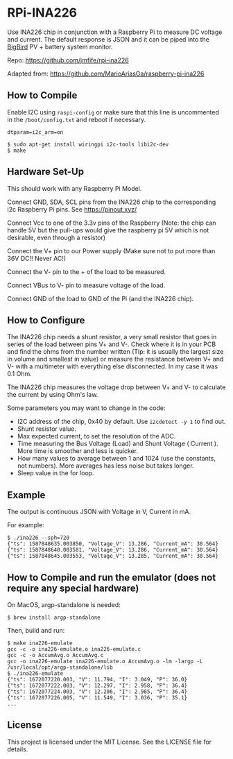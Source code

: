 # RPi-INA226

Use INA226 chip in conjunction with a Raspberry Pi to measure DC voltage and current.  The default response
is JSON and it can be piped into the [BigBird](https://github.com/jmfife/bigbird) PV + battery system monitor.

Repo: https://github.com/jmfife/rpi-ina226

Adapted from: https://github.com/MarioAriasGa/raspberry-pi-ina226

## How to Compile

Enable I2C using `raspi-config` or make sure that this line is uncommented in the `/boot/config.txt` and reboot if necessary.

```dtparam=i2c_arm=on```

```
$ sudo apt-get install wiringpi i2c-tools libi2c-dev
$ make
```

## Hardware Set-Up

This should work with any Raspberry Pi Model.

Connect GND, SDA, SCL pins from the INA226 chip to the corresponding i2c Raspberry Pi pins. See https://pinout.xyz/

Connect Vcc to one of the 3.3v pins of the Raspberry (Note: the chip can handle 5V but the pull-ups would give the 
raspberry pi 5V which is not desirable, even through a resistor)

Connect the V+ pin to our Power supply (Make sure not to put more than 36V DC!! Never AC!)

Connect the V- pin to the + of the load to be measured.

Connect VBus to V- pin to measure voltage of the load.

Connect GND of the load to GND of the Pi (and the INA226 chip).

## How to Configure

The INA226 chip needs a shunt resistor, a very small resistor that goes in series of the load between 
pins V+ and V-. Check where it is in your PCB and find the ohms from the number written (Tip: it is usually 
the largest size in volume and smallest in value) or measure the resistance between V+ and V- with a multimeter 
with everything else disconnected. In my case it was 0.1 Ohm.

The INA226 chip measures the voltage drop between V+ and V- to calculate the current by using Ohm's law.

Some parameters you may want to change in the code:
* I2C address of the chip, 0x40 by default. Use `i2cdetect -y 1` to find out.
* Shunt resistor value.
* Max expected current, to set the resolution of the ADC.
* Time measuring the Bus Voltage (Load) and Shunt Voltage ( Current ). More time is smoother and less is quicker.
* How many values to average between 1 and 1024 (use the constants, not numbers). More averages has less noise but 
takes longer.
* Sleep value in the for loop.

## Example

The output is continuous JSON with Voltage in V, Current in mA.

For example:
```
$ ./ina226 --sph=720
{"ts": 1587848635.003850, "Voltage_V": 13.286, "Current_mA": 30.564}
{"ts": 1587848640.003581, "Voltage_V": 13.286, "Current_mA": 30.564}
{"ts": 1587848645.003553, "Voltage_V": 13.285, "Current_mA": 30.564}
```

## How to Compile and run the emulator (does not require any special hardware)

On MacOS, argp-standalone is needed:

```
$ brew install argp-standalone
```

Then, build and run:

```
$ make ina226-emulate
gcc -c -o ina226-emulate.o ina226-emulate.c 
gcc -c -o AccumAvg.o AccumAvg.c
gcc -o ina226-emulate ina226-emulate.o AccumAvg.o -lm -largp -L /usr/local/opt/argp-standalone/lib 
$ ./ina226-emulate
{"ts": 1672077220.003, "V": 11.794, "I": 3.049, "P": 36.0}
{"ts": 1672077222.003, "V": 12.297, "I": 2.958, "P": 36.4}
{"ts": 1672077224.003, "V": 12.206, "I": 2.985, "P": 36.4}
{"ts": 1672077226.005, "V": 11.549, "I": 3.036, "P": 35.1}
...
```

## License

This project is licensed under the MIT License. See the LICENSE file for details.